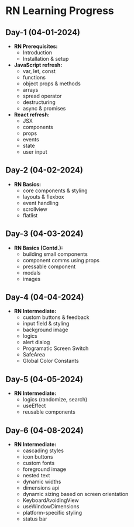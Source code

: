 # RN Learning Progress

## Day-1 (04-01-2024)

- **RN Prerequisites:**
  - Introduction
  - Installation & setup
- **JavaScript refresh:**
  - var, let, const
  - functions
  - object props & methods
  - arrays
  - spread operator
  - destructuring
  - async & promises
- **React refresh:**
  - JSX
  - components
  - props
  - events
  - state
  - user input

## Day-2 (04-02-2024)

- **RN Basics:**
  - core components & styling
  - layouts & flexbox
  - event handling
  - scrollview
  - flatlist
  
## Day-3 (04-03-2024)

- **RN Basics (Contd.):**
  - building small components
  - component comms using props
  - pressable component
  - modals
  - images

## Day-4 (04-04-2024)

- **RN Intermediate:**
  - custom buttons & feedback
  - input field & styling
  - background image
  - logics
  - alert dialog
  - Programatic Screen Switch
  - SafeArea
  - Global Color Constants
  
## Day-5 (04-05-2024)

- **RN Intermediate:**
  - logics (randomize, search)
  - useEffect
  - reusable components
  
## Day-6 (04-08-2024)

- **RN Intermediate:**
  - cascading styles
  - icon buttons
  - custom fonts
  - foreground image
  - nested text
  - dynamic widths
  - dimensions api
  - dynamic sizing based on screen orientation 
  - KeyboardAvoidingView
  - useWindowDimensions
  - platform-specific styling
  - status bar
